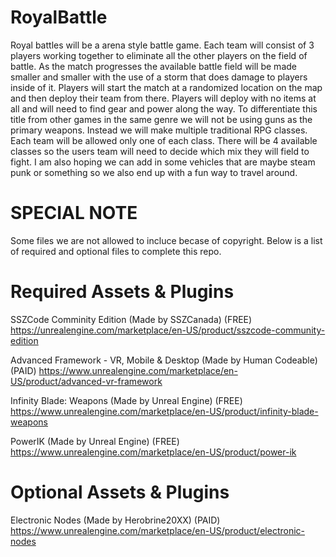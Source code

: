 # RoyalBattle
Royal battles will be a arena style battle game. Each team will consist of 3 players working together to eliminate all the other players on the field of battle. As the match progresses the available battle field will  be made smaller and smaller with the use of a storm that does damage to players inside of it. Players will start the match at a randomized location on the map and then deploy their team from there. Players will deploy with no items at all and will need to find gear and power along the way.   To differentiate this title from other games in the same genre we will not be using guns as the primary weapons. Instead we will make multiple traditional RPG classes. Each team will be allowed only one of each class. There will be 4 available classes so the users team will need to decide which mix they will field to fight. I am also hoping we can add in some vehicles that are maybe steam punk or something so we also end up with a fun way to travel around. 


# SPECIAL NOTE
Some files we are not allowed to incluce becase of copyright. Below is a list of required and optional files to complete this repo.


# Required Assets & Plugins
SSZCode Comminity Edition (Made by SSZCanada)  (FREE)
https://unrealengine.com/marketplace/en-US/product/sszcode-community-edition

Advanced Framework - VR, Mobile & Desktop (Made by Human Codeable)  (PAID)
https://www.unrealengine.com/marketplace/en-US/product/advanced-vr-framework

Infinity Blade: Weapons (Made by Unreal Engine)  (FREE)
https://www.unrealengine.com/marketplace/en-US/product/infinity-blade-weapons

PowerIK (Made by Unreal Engine)  (FREE)
https://www.unrealengine.com/marketplace/en-US/product/power-ik

# Optional Assets & Plugins
Electronic Nodes (Made by Herobrine20XX)  (PAID)
https://www.unrealengine.com/marketplace/en-US/product/electronic-nodes
